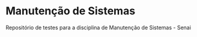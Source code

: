 # Manutenção de Sistemas

Repositório de testes para a disciplina de Manutenção de Sistemas - Senai
